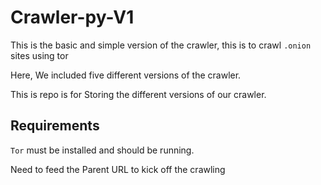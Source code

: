 # Crawler-py-V1

This is the basic and simple version of the crawler, this is to crawl `.onion` sites using tor

Here, We included five different versions of the crawler.

This is repo is for Storing the different versions of our crawler.

## Requirements

`Tor` must be installed and should be running.

Need to feed the Parent URL to kick off the crawling
